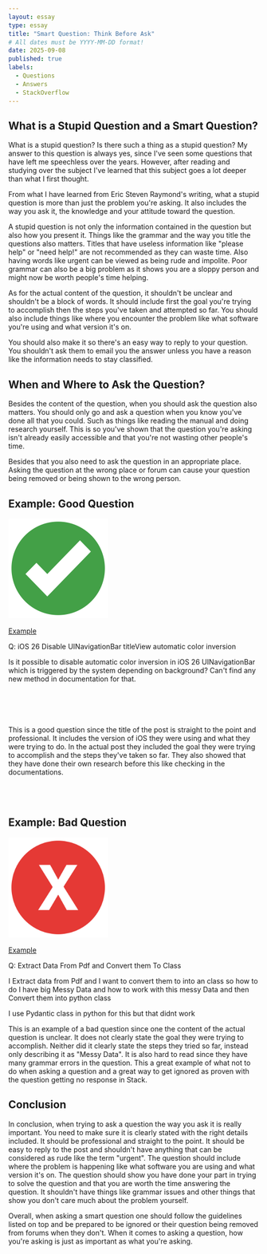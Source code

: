 ```yaml
---
layout: essay
type: essay
title: "Smart Question: Think Before Ask"
# All dates must be YYYY-MM-DD format!
date: 2025-09-08
published: true
labels:
  - Questions
  - Answers
  - StackOverflow
---
```


## What is a Stupid Question and a Smart Question?

What is a stupid question? Is there such a thing as a stupid question? My answer to this question is always yes, since I've seen some questions that have left me speechless over the years. However, after reading and studying over the subject I've learned that this subject goes a lot deeper than what I first thought. 

From what I have learned from Eric Steven Raymond's writing, what a stupid question is more than just the problem you're asking. It also includes the way you ask it, the knowledge and your attitude toward the question. 

A stupid question is not only the information contained in the question but also how you present it. Things like the grammar and the way you title the questions also matters. Titles that have useless information like "please help" or "need help!" are not recommended as they can waste time. Also having words like urgent can be viewed as being rude and impolite. Poor grammar can also be a big problem as it shows you are a sloppy person and might now be worth people's time helping. 

As for the actual content of the question, it shouldn't be unclear and shouldn't be a block of words. It should include first the goal you're trying to accomplish then the steps you've taken and attempted so far. You should also include things like where you encounter the problem like what software you're using and what version it's on. 

You should also make it so there's an easy way to reply to your question. You shouldn't ask them to email you the answer unless you have a reason like the information needs to stay classified. 

## When and Where to Ask the Question?

Besides the content of the question, when you should ask the question also matters. You should only go and ask a question when you know you've done all that you could. Such as things like reading the manual and doing research yourself. This is so you've shown that the question you're asking isn't already easily accessible and that you're not wasting other people's time.

Besides that you also need to ask the question in an appropriate place. Asking the question at the wrong place or forum can cause your question being removed or being shown to the wrong person.

## Example: Good Question 

<img width="200px" class="rounded float-start pe-4" src="../img/Eo_circle_green_white_checkmark.svg.png">

[Example](https://stackoverflow.com/questions/79759524/ios-26-disable-uinavigationbar-titleview-automatic-color-inversion)

Q: iOS 26 Disable UINavigationBar titleView automatic color inversion

Is it possible to disable automatic color inversion in iOS 26 UINavigationBar which is triggered by the system depending on background? Can't find any new method in documentation for that.
<br><br><br><br><br><br>
This is a good question since the title of the post is straight to the point and professional. It includes the version of iOS they were using and what they were trying to do. In the actual post they included the goal they were trying to accomplish and the steps they've taken so far. They also showed that they have done their own research before this like checking in the documentations. 
<br><br><br><br>
## Example: Bad Question 

<img width="200px" class="rounded float-start pe-4" src="../img/Eo_circle_red_letter-x.svg.png">

[Example](https://stackoverflow.com/questions/79759544/extract-data-from-pdf-and-convert-them-to-class)

Q: Extract Data From Pdf and Convert them To Class

I Extract data from Pdf and I want to convert them to into an class so how to do I have big Messy Data and how to work with this messy Data and then Convert them into python class

I use Pydantic class in python for this but that didnt work

This is an example of a bad question since one the content of the actual question is unclear. It does not clearly state the goal they were trying to accomplish. Neither did it clearly state the steps they tried so far, instead only describing it as "Messy Data". It is also hard to read since they have many grammar errors in the question. This a great example of what not to do when asking a question and a great way to get ignored as proven with the question getting no response in Stack.

## Conclusion

In conclusion, when trying to ask a question the way you ask it is really important. You need to make sure it is clearly stated with the right details included. It should be professional and straight to the point. It should be easy to reply to the post and shouldn't have anything that can be considered as rude like the term "urgent". The question should include where the problem is happening like what software you are using and what version it's on. The question should show you have done your part in trying to solve the question and that you are worth the time answering the question. It shouldn't have things like grammar issues and other things that show you don't care much about the problem yourself.

Overall, when asking a smart question one should follow the guidelines listed on top and be prepared to be ignored or their question being removed from forums when they don't. When it comes to asking a question, how you're asking is just as important as what you're asking.

